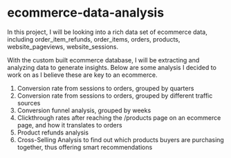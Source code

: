 # ecommerce-data-analysis

In this project, I will be looking into a rich data set of ecommerce data, including order_item_refunds, order_items, orders, products, website_pageviews, website_sessions.


With the custom built ecommerce database, I will be extracting and analyzing data to generate insights. Below are some analysis I decided to work on as I believe these are key to an ecommerce.

1. Conversion rate from sessions to orders, grouped by quarters 
2. Conversion rate from sessions to orders, grouped by different traffic sources
3. Conversion funnel analysis, grouped by weeks
4. Clickthrough rates after reaching the /products page on an ecommerce page, and how it translates to orders
5. Product refunds analysis
6. Cross-Selling Analysis to find out which products buyers are purchasing together, thus offering smart recommendations
